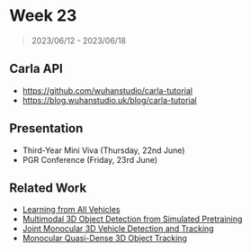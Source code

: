 # Week 23

> 2023/06/12 - 2023/06/18

## Carla API

- https://github.com/wuhanstudio/carla-tutorial
- https://blog.wuhanstudio.uk/blog/carla-tutorial

## Presentation

- Third-Year Mini Viva (Thursday, 22nd June)
- PGR Conference (Friday, 23rd June)

## Related Work

- [Learning from All Vehicles](https://arxiv.org/abs/2203.11934)
- [Multimodal 3D Object Detection from Simulated Pretraining](https://arxiv.org/abs/1905.07754)
- [Joint Monocular 3D Vehicle Detection and Tracking](https://arxiv.org/abs/1811.10742)
- [Monocular Quasi-Dense 3D Object Tracking](https://arxiv.org/abs/2103.07351)
